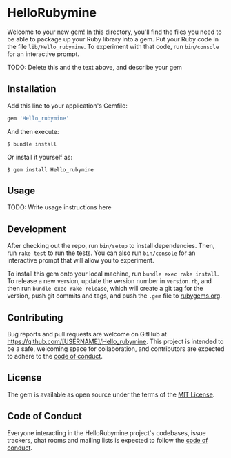 # HelloRubymine

Welcome to your new gem! In this directory, you'll find the files you need to be able to package up your Ruby library into a gem. Put your Ruby code in the file `lib/Hello_rubymine`. To experiment with that code, run `bin/console` for an interactive prompt.

TODO: Delete this and the text above, and describe your gem

## Installation

Add this line to your application's Gemfile:

```ruby
gem 'Hello_rubymine'
```

And then execute:

    $ bundle install

Or install it yourself as:

    $ gem install Hello_rubymine

## Usage

TODO: Write usage instructions here

## Development

After checking out the repo, run `bin/setup` to install dependencies. Then, run `rake test` to run the tests. You can also run `bin/console` for an interactive prompt that will allow you to experiment.

To install this gem onto your local machine, run `bundle exec rake install`. To release a new version, update the version number in `version.rb`, and then run `bundle exec rake release`, which will create a git tag for the version, push git commits and tags, and push the `.gem` file to [rubygems.org](https://rubygems.org).

## Contributing

Bug reports and pull requests are welcome on GitHub at https://github.com/[USERNAME]/Hello_rubymine. This project is intended to be a safe, welcoming space for collaboration, and contributors are expected to adhere to the [code of conduct](https://github.com/[USERNAME]/Hello_rubymine/blob/master/CODE_OF_CONDUCT.md).


## License

The gem is available as open source under the terms of the [MIT License](https://opensource.org/licenses/MIT).

## Code of Conduct

Everyone interacting in the HelloRubymine project's codebases, issue trackers, chat rooms and mailing lists is expected to follow the [code of conduct](https://github.com/[USERNAME]/Hello_rubymine/blob/master/CODE_OF_CONDUCT.md).
